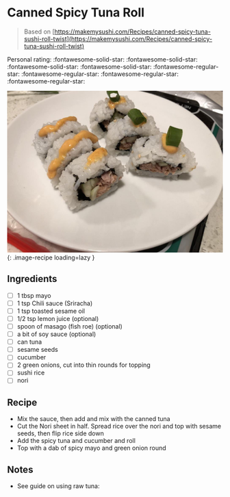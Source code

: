 # Canned Spicy Tuna Roll

> Based on [https://makemysushi.com/Recipes/canned-spicy-tuna-sushi-roll-twist](https://makemysushi.com/Recipes/canned-spicy-tuna-sushi-roll-twist)

<!-- {cts} rating=1; (User can specify rating on scale of 1-5) -->

Personal rating: :fontawesome-solid-star: :fontawesome-solid-star: :fontawesome-solid-star: :fontawesome-solid-star: :fontawesome-regular-star: :fontawesome-regular-star: :fontawesome-regular-star: :fontawesome-regular-star:

<!-- {cte} -->

<!-- {cts} name_image=canned_spicy_tuna_roll.jpg; (User can specify image name) -->

![canned_spicy_tuna_roll.jpg](./canned_spicy_tuna_roll.jpg){: .image-recipe loading=lazy }

<!-- {cte} -->

## Ingredients

- [ ] 1 tbsp mayo
- [ ] 1 tsp Chili sauce (Sriracha)
- [ ] 1 tsp toasted sesame oil
- [ ] 1/2 tsp lemon juice (optional)
- [ ] spoon of masago (fish roe) (optional)
- [ ] a bit of soy sauce (optional)
- [ ] can tuna
- [ ] sesame seeds
- [ ] cucumber
- [ ] 2 green onions, cut into thin rounds for topping
- [ ] sushi rice
- [ ] nori

## Recipe

- Mix the sauce, then add and mix with the canned tuna
- Cut the Nori sheet in half. Spread rice over the nori and top with sesame seeds, then flip rice side down
- Add the spicy tuna and cucumber and roll
- Top with a dab of spicy mayo and green onion round

## Notes

- See guide on using raw tuna:
